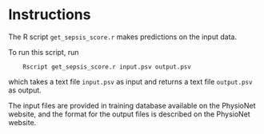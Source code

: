 # Instructions

The R script `get_sepsis_score.r` makes predictions on the input data.

To run this script, run

        Rscript get_sepsis_score.r input.psv output.psv

which takes a text file `input.psv` as input and returns a text file `output.psv` as output.

The input files are provided in training database available on the PhysioNet website, and the format for the output files is described on the PhysioNet website.
